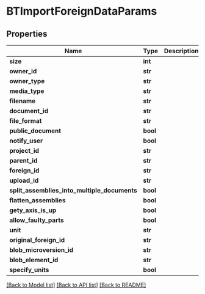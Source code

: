 # BTImportForeignDataParams

## Properties
Name | Type | Description | Notes
------------ | ------------- | ------------- | -------------
**size** | **int** |  | [optional] 
**owner_id** | **str** |  | [optional] 
**owner_type** | **str** |  | [optional] 
**media_type** | **str** |  | [optional] 
**filename** | **str** |  | [optional] 
**document_id** | **str** |  | [optional] 
**file_format** | **str** |  | [optional] 
**public_document** | **bool** |  | [optional] 
**notify_user** | **bool** |  | [optional] 
**project_id** | **str** |  | [optional] 
**parent_id** | **str** |  | [optional] 
**foreign_id** | **str** |  | [optional] 
**upload_id** | **str** |  | [optional] 
**split_assemblies_into_multiple_documents** | **bool** |  | [optional] 
**flatten_assemblies** | **bool** |  | [optional] 
**gety_axis_is_up** | **bool** |  | [optional] 
**allow_faulty_parts** | **bool** |  | [optional] 
**unit** | **str** |  | [optional] 
**original_foreign_id** | **str** |  | [optional] 
**blob_microversion_id** | **str** |  | [optional] 
**blob_element_id** | **str** |  | [optional] 
**specify_units** | **bool** |  | [optional] 

[[Back to Model list]](../README.md#documentation-for-models) [[Back to API list]](../README.md#documentation-for-api-endpoints) [[Back to README]](../README.md)


